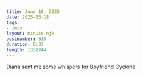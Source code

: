 ```yaml
---
title: June 18, 2025
date: 2025-06-18
tags:
- 1min
layout: minute.njk
postnumber: 535
duration: 0:33
length: 1332244
---
```

Diana sent me some whispers for Boyfriend Cyclone. 